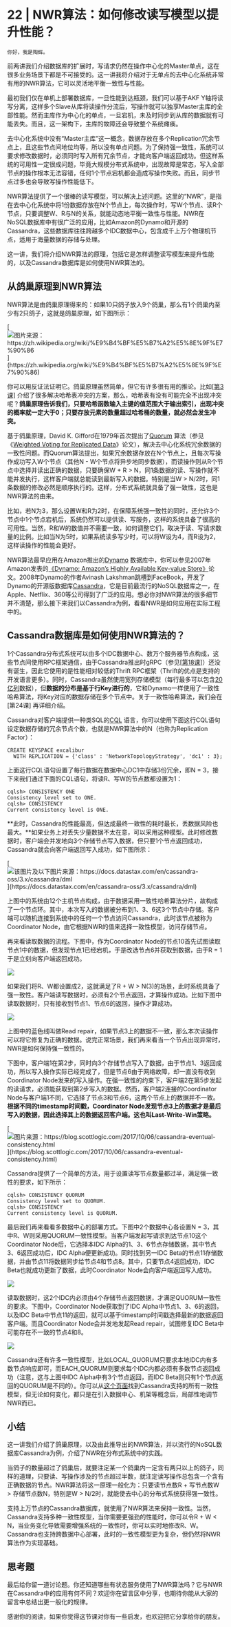 # 22 | NWR算法：如何修改读写模型以提升性能？

    你好，我是陶辉。

前两讲我们介绍数据库的扩展时，写请求仍然在操作中心化的Master单点，这在很多业务场景下都是不可接受的。这一讲我将介绍对于无单点的去中心化系统非常有用的NWR算法，它可以灵活地平衡一致性与性能。

最初我们仅在单机上部署数据库，一旦性能到达瓶颈，我们可以基于AKF Y轴将读写分离，这样多个Slave从库将读操作分流后，写操作就可以独享Master主库的全部性能。然而主库作为中心化的单点，一旦宕机，未及时同步到从库的数据就有可能丢失。而且，这一架构下，主库的故障还会导致整个系统瘫痪。

去中心化系统中没有“Master主库”这一概念，数据存放在多个Replication冗余节点上，且这些节点间地位均等，所以没有单点问题。为了保持强一致性，系统可以要求修改数据时，必须同时写入所有冗余节点，才能向客户端返回成功。但这样系统的可用性一定很成问题，毕竟大规模分布式系统中，出现故障是常态，写入全部节点的操作根本无法容错，任何1个节点宕机都会造成写操作失败。而且，同步节点过多也会导致写操作性能低下。

NWR算法提供了一个很棒的读写模型，可以解决上述问题。这里的“NWR”，是指在去中心化系统中将1份数据存放在N个节点上，每次操作时，写W个节点、读R个节点，只要调整W、R与N的关系，就能动态地平衡一致性与性能。NWR在NoSQL数据库中有很广泛的应用，比如Amazon的Dynamo和开源的Cassandra，这些数据库往往跨越多个IDC数据中心，包含成千上万个物理机节点，适用于海量数据的存储与处理。

这一讲，我们将介绍NWR算法的原理，包括它是怎样调整读写模型来提升性能的，以及Cassandra数据库是如何使用NWR算法的。

## 从鸽巢原理到NWR算法

NWR算法是由鸽巢原理得来的：如果10只鸽子放入9个鸽巢，那么有1个鸽巢内至少有2只鸽子，这就是鸽巢原理，如下图所示：

[![](https://static001.geekbang.org/resource/image/83/17/835a454f1ecb8d6edb5a1c2059082d17.jpg "图片来源：https://zh.wikipedia.org/wiki/%E9%B4%BF%E5%B7%A2%E5%8E%9F%E7%90%86")](https://zh.wikipedia.org/wiki/%E9%B4%BF%E5%B7%A2%E5%8E%9F%E7%90%86)

你可以用反证法证明它。鸽巢原理虽然简单，但它有许多很有用的推论。比如[\[第3课\]](https://time.geekbang.org/column/article/232351) 介绍了很多解决哈希表冲突的方案，那么，哈希表有没有可能完全不出现冲突呢？**鸽巢原理告诉我们，只要哈希函数输入主键的值范围大于输出索引，出现冲突的概率就一定大于0；只要存放元素的数量超过哈希桶的数量，就必然会发生冲突。**

基于鸽巢原理，David K. Gifford在1979年首次提出了[Quorum](https://en.wikipedia.org/wiki/Quorum_(distributed_computing)) 算法（参见《[Weighted Voting for Replicated Data](https://dl.acm.org/doi/epdf/10.1145/800215.806583)》论文），解决去中心化系统冗余数据的一致性问题。而Quorum算法提出，如果冗余数据存放在N个节点上，且每次写操作成功写入W个节点（其他N - W个节点将异步地同步数据），而读操作则从R个节点中选择并读出正确的数据，只要确保W + R > N，同1条数据的读、写操作就不能并发执行，这样客户端就总能读到最新写入的数据。特别是当W > N/2时，同1条数据的修改必然是顺序执行的。这样，分布式系统就具备了强一致性，这也是NWR算法的由来。

比如，若N为3，那么设置W和R为2时，在保障系统强一致性的同时，还允许3个节点中1个节点宕机后，系统仍然可以提供读、写服务，这样的系统具备了很高的可用性。当然，R和W的数值并不需要一致，如何调整它们，取决于读、写请求数量的比例。比如当N为5时，如果系统读多写少时，可以将W设为4，而R设为2，这样读操作的性能会更好。

NWR算法最早应用在Amazon推出的[Dynamo](https://en.wikipedia.org/wiki/Dynamo_(storage_system)) 数据库中，你可以参见2007年Amazon发表的[《Dynamo: Amazon’s Highly Available Key-value Store》](https://www.allthingsdistributed.com/files/amazon-dynamo-sosp2007.pdf)论文。2008年Dynamo的作者Avinash Lakshman跳槽到FaceBook，开发了Dynamo的开源版数据库[Cassandra](https://zh.wikipedia.org/wiki/Cassandra)，它是目前最流行的NoSQL数据库之一，在Apple、Netflix、360等公司得到了广泛的应用。想必你对NWR算法的很多细节并不清楚，那么接下来我们以Cassandra为例，看看NWR是如何应用在实际工程中的。

## Cassandra数据库是如何使用NWR算法的？

1个Cassandra分布式系统可以由多个IDC数据中心、数万个服务器节点构成，这些节点间使用RPC框架通信，由于Cassandra推出时gRPC（参见[\[第18课\]](https://time.geekbang.org/column/article/247812)）还没有诞生，因此它使用的是性能相对较低的Thrift RPC框架（Thrift的优点是支持的开发语言更多）。同时，Cassandra虽然使用宽列存储模型（每行最多可以包含[20亿列](https://docs.datastax.com/en/cql-oss/3.x/cql/cql_reference/refLimits.html)数据），但**数据的分布是基于行Key进行的**，它和Dynamo一样使用了一致性哈希算法，将Key对应的数据存储在多个节点中。关于一致性哈希算法，我们会在 \[第24课\] 再详细介绍。

Cassandra对客户端提供一种类SQL的[CQL](https://cassandra.apache.org/doc/latest/cql/index.html) 语言，你可以使用下面这行CQL语句设定数据存储的冗余节点个数，也就是NWR算法中的N（也称为Replication Factor）：

```
CREATE KEYSPACE excalibur
  WITH REPLICATION = {'class' : 'NetworkTopologyStrategy', 'dc1' : 3};

```

上面这行CQL语句设置了每行数据在数据中心DC1中存储3份冗余，即N = 3，接下来我们通过下面的CQL语句，将读R、写W的节点数都设置为1：

```
cqlsh> CONSISTENCY ONE
Consistency level set to ONE.
cqlsh> CONSISTENCY
Current consistency level is ONE.

```

**此时，Cassandra的性能最高，但达成最终一致性的耗时最长，丢数据风险也最大。**如果业务上对丢失少量数据不太在意，可以采用这种模型。此时修改数据时，客户端会并发地向3个存储节点写入数据，但只要1个节点返回成功，Cassandra就会向客户端返回写入成功，如下图所示：

[![](https://static001.geekbang.org/resource/image/74/1d/742a430b92bb3b235294805b7073991d.png "该图片及以下图片来源：https://docs.datastax.com/en/cassandra-oss/3.x/cassandra/dml")](https://docs.datastax.com/en/cassandra-oss/3.x/cassandra/dml)

上图中的系统由12个主机节点构成，由于数据采用一致性哈希算法分片，故构成了一个节点环。其中，本次写入的数据被分布到1、3、6这3个节点中存储。客户端可以随机连接到系统中的任何一个节点访问Cassandra，此时该节点被称为Coordinator Node，由它根据NWR的值来选择一致性模型，访问存储节点。

再来看读取数据的流程。下图中，作为Coordinator Node的节点10首先试图读取节点1中的数据，但发现节点1已经宕机，于是改选节点6并获取到数据，由于R = 1于是立刻向客户端返回成功。

![](https://static001.geekbang.org/resource/image/50/d6/5038a63ce8a5cd23fcb6ba2e14b59cd6.jpg)

如果我们将R、W都设置成2，这就满足了R + W > N(3)的场景，此时系统具备了强一致性。客户端读写数据时，必须有2个节点返回，才算操作成功。比如下图中读取数据时，只有接收到节点1、节点6的返回，操作才算成功。

![](https://static001.geekbang.org/resource/image/8d/0f/8dc00f0a82676cb54d21880e7b60c20f.jpg)

上图中的蓝色线叫做Read repair，如果节点3上的数据不一致，那么本次读操作可以将它修复为正确的数据。说完正常场景，我们再来看当一个节点出现异常时，NWR是如何保持强一致性的。

下图中，客户端1在第2步，同时向3个存储节点写入了数据，由于节点1、3返回成功，所以写入操作实际已经完成了，但是节点6由于网络故障，却一直没有收到Coordinator Node发来的写入操作。在强一致性的约束下，客户端2在第5步发起的读请求，必须能获取到第2步写入的数据。然而，客户端2连接的Coordinator Node与客户端1不同，它选择了节点3和节点6，这两个节点上的数据并不一致。**根据不同的timestamp时间戳，Coordinator Node发现节点3上的数据才是最后写入的数据，因此选择其上的数据返回客户端。这也叫Last-Write-Win策略。**

[![](https://static001.geekbang.org/resource/image/4b/fa/4bc3308298395b7a57d9d540a79aa7fa.jpg "图片来源：https://blog.scottlogic.com/2017/10/06/cassandra-eventual-consistency.html")](https://blog.scottlogic.com/2017/10/06/cassandra-eventual-consistency.html)

Cassandra提供了一个简单的方法，用于设置读写节点数量都过半，满足强一致性的要求，如下所示：

```
cqlsh> CONSISTENCY QUORUM
Consistency level set to QUORUM.
cqlsh> CONSISTENCY
Current consistency level is QUORUM.

```

最后我们再来看看多数据中心的部署方式。下图中2个数据中心各设置N = 3，其中R、W则采用QUORUM一致性模型。当客户端发起写请求到达节点10这个Coordinator Node后，它选择本IDC Alpha的1、3、6节点存储数据，其中节点3、6返回成功后，IDC Alpha便更新成功。同时找到另一IDC Beta的节点11存储数据，并由节点11将数据同步给节点4和节点8。其中，只要节点4返回成功，IDC Beta也就成功更新了数据，此时Coordinator Node会向客户端返回写入成功。

![](https://static001.geekbang.org/resource/image/5f/00/5fe2fa80bb20e04d25c41ed5986c0c00.jpg)

读取数据时，这2个IDC内必须由4个存储节点返回数据，才满足QUORUM一致性的要求。下图中，Coordinator Node获取到了IDC Alpha中节点1、3、6的返回，以及IDC Beta中节点11的返回，就可以基于timestamp时间戳选择最新的数据返回客户端。而且Coordinator Node会并发地发起Read repair，试图修复IDC Beta中可能存在不一致的节点4和8。

![](https://static001.geekbang.org/resource/image/59/19/59564438445fb26d2e8993a50a23df19.jpg)

Cassandra还有许多一致性模型，比如LOCAL\_QUORUM只要求本地IDC内有多数节点响应即可，而EACH\_QUORUM则要求每个IDC内都必须有多数节点返回成功（注意，这与上图中IDC Alpha中有3个节点返回，而IDC Beta则只有1个节点返回的QUORUM是不同的）。你可以从[这个页面](https://docs.datastax.com/en/cassandra-oss/3.x/cassandra/dml/dmlConfigConsistency.html)找到Cassandra支持的所有一致性模型，但无论如何变化，都只是在引入数据中心、机架等概念后，局部性地调节NWR而已。

## 小结

这一讲我们介绍了鸽巢原理，以及由此推导出的NWR算法，并以流行的NoSQL数据库Cassandra为例，介绍了NWR在分布式系统中的实践。

当鸽子的数量超过了鸽巢后，就要注定某一个鸽巢内一定含有两只以上的鸽子，同样的道理，只要读、写操作涉及的节点超过半数，就注定读写操作总包含一个含有正确数据的节点。NWR算法将这一原理一般化为：只要读节点数R + 写节点数W > 存储节点数N，特别是W > N/2时，就能使去中心的分布式系统获得强一致性。

支持上万节点的Cassandra数据库，就使用了NWR算法来保持一致性。当然，Cassandra支持多种一致性模型，当你需要更强劲的性能时，你可以令R + W < N，当业务变化导致需要增强系统的一致性时，你可以实时地修改R、W。Cassandra也支持跨数据中心部署，此时的一致性模型更为复杂，但仍然将NWR算法作为实现基础。

## 思考题

最后给你留一道讨论题。你还知道哪些有状态服务使用了NWR算法吗？它与NWR在Cassandra中的应用有何不同？欢迎你在留言区中分享，也期待你能从大家的留言中总结出更一般化的规律。

感谢你的阅读，如果你觉得这节课对你有一些启发，也欢迎把它分享给你的朋友。
    